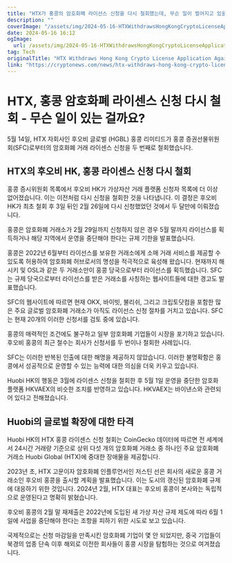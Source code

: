 ```yaml
---
title: "HTX가 홍콩의 암호화폐 라이선스 신청을 다시 철회했는데, 무슨 일이 벌어지고 있을까요"
description: ""
coverImage: "/assets/img/2024-05-16-HTXWithdrawsHongKongCryptoLicenseApplicationAgainWhatsGoingOn_thumbnail.png"
date: 2024-05-16 16:12
ogImage: 
  url: /assets/img/2024-05-16-HTXWithdrawsHongKongCryptoLicenseApplicationAgainWhatsGoingOn_thumbnail.png
tag: Tech
originalTitle: "HTX Withdraws Hong Kong Crypto License Application Again – What’s Going On?"
link: "https://cryptonews.com/news/htx-withdraws-hong-kong-crypto-license-application-again.htm"
---
```



# HTX, 홍콩 암호화폐 라이센스 신청 다시 철회 - 무슨 일이 있는 걸까요?

5월 14일, HTX 자회사인 후오비 글로벌 (HGBL) 홍콩 리미티드가 홍콩 증권선물위원회(SFC)로부터의 암호화폐 거래 라이센스 신청을 두 번째로 철회했습니다.

## HTX의 후오비 HK, 홍콩 라이센스 신청 다시 철회

홍콩 증시위원회 목록에서 후오비 HK가 가상자산 거래 플랫폼 신청자 목록에 더 이상 없어졌습니다. 이는 이전처럼 다시 신청을 철회한 것을 나타냅니다. 이 결정은 후오비 HK가 최초 철회 후 3일 뒤인 2월 26일에 다시 신청했었던 것에서 두 달만에 이뤄졌습니다.

<div class="content-ad"></div>

홍콩은 암호화폐 거래소가 2월 29일까지 신청하지 않은 경우 5월 말까지 라이선스를 획득하거나 해당 지역에서 운영을 중단해야 한다는 규제 기한을 발표했습니다.

홍콩은 2022년 6월부터 라이선스를 보유한 거래소에게 소매 거래 서비스를 제공할 수 있도록 허용하여 암호화폐 허브로서의 명성을 적극적으로 육성해 왔습니다. 현재까지 해시키 및 OSL과 같은 두 거래소만이 홍콩 당국으로부터 라이선스를 획득했습니다. SFC는 규제 당국으로부터 라이선스를 받은 거래소를 사칭하는 웹사이트들에 대한 경고도 발표했습니다.

SFC의 웹사이트에 따르면 현재 OKX, 바이빗, 불리쉬, 그리고 크립토닷컴을 포함한 많은 주요 글로벌 암호화폐 거래소가 아직도 라이선스 신청 절차를 거치고 있습니다. SFC는 현재 20개의 이러한 신청서를 검토 중에 있습니다.

홍콩의 매력적인 조건에도 불구하고 일부 암호화폐 기업들이 시장을 포기하고 있습니다. 후오비 홍콩의 최근 철수는 회사가 신청서를 두 번이나 철회한 사례입니다.

<div class="content-ad"></div>

SFC는 이러한 반복된 인출에 대한 해명을 제공하지 않았습니다. 이러한 불명확함은 홍콩에서 성공적으로 운영할 수 있는 능력에 대한 의심을 더욱 키우고 있습니다.

Huobi HK의 행동은 3월에 라이센스 신청을 철회한 후 5월 1일 운영을 중단한 암호화 플랫폼 HKVAEX의 비슷한 조치를 반영하고 있습니다. HKVAEX는 바이낸스와 관련되어 있다고 전해졌습니다.

## Huobi의 글로벌 확장에 대한 타격

Huobi HK의 HTX 홍콩 라이센스 신청 철회는 CoinGecko 데이터에 따르면 전 세계에서 24시간 거래량 기준으로 상위 다섯 개의 암호화폐 거래소 중 하나인 주요 암호화폐 거래소 Huobi Global (HTX)에 중대한 장애물을 제공합니다.

<div class="content-ad"></div>

2023년 초, HTX 고문이자 암호화폐 인플루언서인 저스틴 선은 회사의 새로운 홍콩 거래소인 후오비 홍콩을 출시할 계획을 발표했습니다. 이는 도시의 갱신된 암호화폐 규제에 대응하기 위한 것입니다. 2024년 2월, HTX 대표는 후오비 홍콩이 본사와는 독립적으로 운영된다고 명확히 밝혔습니다.

후오비 홍콩의 2월 말 재제출은 2022년에 도입된 새 가상 자산 규제 제도에 따라 6월 1일에 사업을 중단해야 한다는 조항을 피하기 위한 시도로 보고 있습니다.

국제적으로는 신청 마감일을 만족시킨 암호화폐 기업이 몇 안 되었지만, 중국 기업들이 북경의 업종 단속 이후 해외로 이전한 회사들이 홍콩 시장을 탐험하는 것으로 여겨졌습니다.